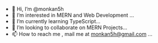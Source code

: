 - 👋 Hi, I’m @monkan5h
- 👀 I’m interested in MERN and Web Development ...
- 🌱 I’m currently learning TypeScript...
- 💞️ I’m looking to collaborate on MERN Projects...
- 📫 How to reach me , mail me at monkan5h@gmail.com ...

<!---
monkan5h/monkan5h is a ✨ special ✨ repository because its `README.md` (this file) appears on your GitHub profile.
You can click the Preview link to take a look at your changes.
--->
